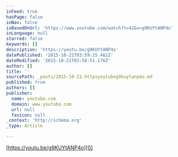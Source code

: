 ```yaml
---
inFeed: true
hasPage: false
inNav: false
isBasedOnUrl: 'https://www.youtube.com/watch?t=42&v=g9KUYtANP4o'
inLanguage: null
starred: false
keywords: []
description: 'https://youtu.be/g9KUYtANP4o'
datePublished: '2015-10-21T03:59:15.462Z'
dateModified: '2015-10-21T03:58:51.176Z'
author: []
title: ''
sourcePath: _posts/2015-10-21-httpsyoutubeg9kuytanp4o.md
published: true
authors: []
publisher:
  name: youtube.com
  domain: www.youtube.com
  url: null
  favicon: null
_context: 'http://schema.org'
_type: Article

---
```

[https://youtu.be/g9KUYtANP4o][0]

[0]: https://youtu.be/g9KUYtANP4o